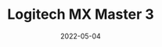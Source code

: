 ---
title: 'Logitech MX Master 3'
link: https://a.co/d/e3i7COQ
description: This is the mouse for anyone who wants good ergonomics with a decent level of customization and all the creature comforts they are used too.
tags: []
content-type: product
date: 2022-05-04
---